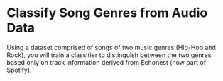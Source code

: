 # Classify Song Genres from Audio Data
Using a dataset comprised of songs of two music genres (Hip-Hop and Rock), you will train a classifier to distinguish between the two genres based only on track information derived from Echonest (now part of Spotify). 
